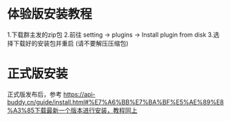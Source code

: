 # 体验版安装教程

1.下载群主发的zip包
2.前往 setting → plugins → Install plugin from disk
3.选择下载好的安装包并重启 (请不要解压压缩包)

# 正式版安装

正式版发布后，参考 https://api-buddy.cn/guide/install.html#%E7%A6%BB%E7%BA%BF%E5%AE%89%E8%A3%85下载最新一个版本进行安装，教程同上
